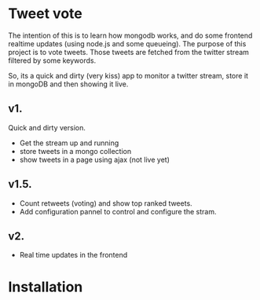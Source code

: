 Tweet vote
==========

The intention of this is to learn how mongodb works, and do some frontend realtime updates (using node.js and some queueing).
The purpose of this project is to vote tweets. Those tweets are fetched from the twitter stream filtered by some keywords.

So, its a quick and dirty (very kiss) app to monitor a twitter stream, store it in mongoDB and then showing it live.


v1.
---
Quick and dirty version.
  - Get the stream up and running
  - store tweets in a mongo collection
  - show tweets in a page using ajax (not live yet)

v1.5.
-----
  - Count retweets (voting) and show top ranked tweets.
  - Add configuration pannel to control and configure the stram.

v2.
---
  - Real time updates in the frontend


Installation
============
